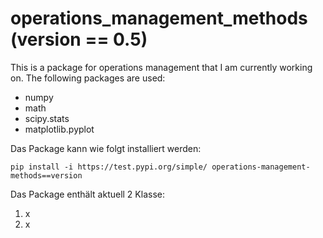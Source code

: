 # operations_management_methods (version == 0.5)

This is a package for operations management that I am currently working on. The following packages are used:
- numpy
- math
- scipy.stats
- matplotlib.pyplot

Das Package kann wie folgt installiert werden:

`pip install -i https://test.pypi.org/simple/ operations-management-methods==version`

Das Package enthält aktuell 2 Klasse:

1. x
2. x
